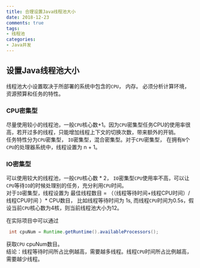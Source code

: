 ```yaml
---
title: 合理设置Java线程池大小
date: 2018-12-23
comments: true 
tags:
- 线程池
categories:  
- Java并发  
---
```


## 设置Java线程池大小

线程池大小设置取决于所部署的系统中包含的`CPU`， 内存。 必须分析计算环境，资源预算和任务的特性。

### CPU密集型   
尽量使用较小的线程池，一般`CPU`核心数+1。因为`CPU`密集型任务CPU的使用率很高，若开过多的线程，只能增加线程上下文的切换次数，带来额外的开销。   
任务特性分为`CPU`密集型， `IO`密集型，混合密集型。对于`CPU`密集型， 在拥有`N`个`CPU`的处理器系统中，线程设置为 n + 1。   

### IO密集型
可以使用较大的线程池，一般`CPU`核心数 * 2， `IO`密集型`CPU`使用率不高，可以让`CPU`等待`IO`的时候处理别的任务，充分利用`CPU`时间。   
对于`IO`密集型，线程设置为 最佳线程数目 = （（线程等待时间+线程CPU时间）/线程CPU时间 ）* CPU数目， 比如线程等待时间为 1s,
而线程`CPU`时间为0.5s，假设当前`CPU`核心数为4核，则当前线程池大小为12。

在实际项目中可以通过
```java
 int cpuNum = Runtime.getRuntime().availableProcessors();
```
获取`CPU` cpuNum数目。   
结论：线程等待时间所占比例越高，需要越多线程。线程`CPU`时间所占比例越高，需要越少线程。

